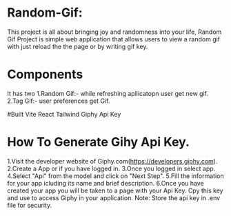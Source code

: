 # Random-Gif:
This project is all about bringing joy and randomness into your life,
Random Gif Project is simple web application that allows users to view a random gif with just reload the the page or by writing gif key.
             
# Components 
It has two 
1.Random Gif:- while refreshing apllicatopn  user get new gif. 
2.Tag Gif:- user preferences get Gif.

#Built
Vite React
Tailwind 
Giphy Api Key

# How To Generate Gihy Api Key. 
1.Visit the developer website of Giphy.com(https://developers.giphy.com).
2.Create a App or if you have logged in.
3.Once you logged in select app.
4.Select "Api" from the model and click on "Next Step".
5.Fill the information for your app icluding its name and brief description.
6.Once you have created your app you will be taken to a page with your Api Key. Cpy this key and use to access Giphy in your application.
Note: Store the api key in .env file for security. 

